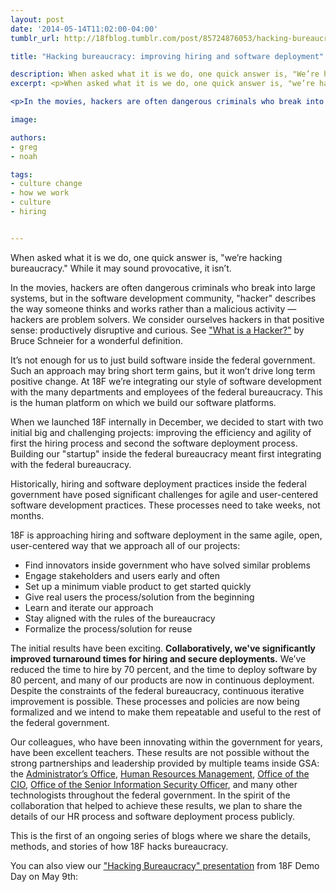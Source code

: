 ```yaml
---
layout: post
date: '2014-05-14T11:02:00-04:00'
tumblr_url: http://18fblog.tumblr.com/post/85724876053/hacking-bureaucracy-improving-hiring-and-software

title: "Hacking bureaucracy: improving hiring and software deployment"

description: When asked what it is we do, one quick answer is, "We’re hacking bureaucracy." While it may sound provocative, it isn’t.
excerpt: <p>When asked what it is we do, one quick answer is, "we’re hacking bureaucracy." While it may sound provocative, it isn’t.</p>

<p>In the movies, hackers are often dangerous criminals who break into large systems, but in the software development community, "hacker" describes the way someone thinks and works rather than a malicious activity — hackers are problem solvers. We consider ourselves hackers in that positive sense: productively disruptive and curious. See <a href="https://www.schneier.com/blog/archives/2006/09/what_is_a_hacke.html">"What is a Hacker?"</a> by Bruce Schneier for a wonderful definition.</p>

image: 

authors:
- greg
- noah

tags:
- culture change
- how we work
- culture
- hiring


---
```

When asked what it is we do, one quick answer is, "we’re hacking
bureaucracy." While it may sound provocative, it isn’t.

In the movies, hackers are often dangerous criminals who break into
large systems, but in the software development community, "hacker"
describes the way someone thinks and works rather than a malicious
activity — hackers are problem solvers. We consider ourselves hackers in
that positive sense: productively disruptive and curious. See ["What is
a
Hacker?"](https://www.schneier.com/blog/archives/2006/09/what_is_a_hacke.html)
by Bruce Schneier for a wonderful definition.

It’s not enough for us to just build software inside the federal
government. Such an approach may bring short term gains, but it won’t
drive long term positive change. At 18F we’re integrating our style of
software development with the many departments and employees of the
federal bureaucracy. This is the human platform on which we build our
software platforms.

When we launched 18F internally in December, we decided to start with
two initial big and challenging projects: improving the efficiency and
agility of first the hiring process and second the software deployment
process. Building our "startup" inside the federal bureaucracy meant
first integrating with the federal bureaucracy.

Historically, hiring and software deployment practices inside the
federal government have posed significant challenges for agile and
user-centered software development practices. These processes need to
take weeks, not months.

18F is approaching hiring and software deployment in the same agile,
open, user-centered way that we approach all of our projects:

-   Find innovators inside government who have solved similar problems
-   Engage stakeholders and users early and often
-   Set up a minimum viable product to get started quickly
-   Give real users the process/solution from the beginning
-   Learn and iterate our approach
-   Stay aligned with the rules of the bureaucracy
-   Formalize the process/solution for reuse

The initial results have been exciting. **Collaboratively, we've
significantly improved turnaround times for hiring and secure
deployments.** We’ve reduced the time to hire by 70 percent, and the
time to deploy software by 80 percent, and many of our products are now
in continuous deployment. Despite the constraints of the federal
bureaucracy, continuous iterative improvement is possible. These
processes and policies are now being formalized and we intend to make
them repeatable and useful to the rest of the federal government.

Our colleagues, who have been innovating within the government for
years, have been excellent teachers. These results are not possible
without the strong partnerships and leadership provided by multiple
teams inside GSA: the [Administrator’s
Office](http://www.gsa.gov/portal/category/21034), [Human Resources
Management](http://www.gsa.gov/portal/category/21403), [Office of the
CIO](http://www.gsa.gov/portal/category/21404), [Office of the Senior
Information Security Officer](http://www.gsa.gov/portal/category/25690),
and many other technologists throughout the federal government. In the
spirit of the collaboration that helped to achieve these results, we
plan to share the details of our HR process and software deployment
process publicly.

This is the first of an ongoing series of blogs where we share the
details, methods, and stories of how 18F hacks bureaucracy.

You can also view our ["Hacking Bureaucracy"
presentation](https://speakerdeck.com/18f/hacking-bureaucracy-18f-demo-day-9-may-2014)
from 18F Demo Day on May 9th:

<script async class="speakerdeck-embed" data-id="5604c360b9ea01313bb0227341532047" data-ratio="1.33333333333333" src="https://speakerdeck.com/assets/embed.js"></script>

